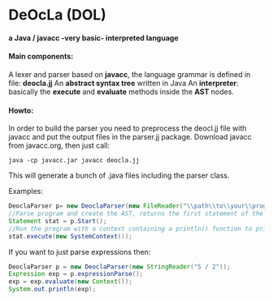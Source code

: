 
# DeOcLa (DOL) 
#### a Java / javacc -very basic- interpreted language

#### Main components:
A lexer and parser based on **javacc**, the language grammar is defined in file: **deocla.jj**
An **abstract syntax tree** written in Java
An **interpreter**: basically the **execute** and **evaluate** methods inside the **AST** nodes.


#### Howto:
In order to build the parser you need to preprocess the deocl.jj file with javacc and put the output files in the parser.jj package.
Download javacc from javacc.org, then just call:

```batch
java -cp javacc.jar javacc deocla.jj
```
This will generate a bunch of .java files including the parser class.

Examples:
```java
DeoclaParser p= new DeoclaParser(new FileReader("\\path\\to\\your\\program.dol"));
//Parse program and create the AST, returns the first statement of the program.
Statement stat = p.Start();
//Run the program with a context containing a println() function to print stuff. 
stat.execute(new SystemContext());
```
If you want to just parse expressions then:

```java
DeoclaParser p = new DeoclaParser(new StringReader("5 / 2"));
Expression exp = p.expressionParse();
exp = exp.evaluate(new Context());
System.out.println(exp);
```
